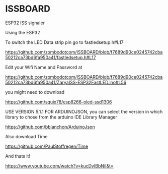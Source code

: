 # ISSBOARD
ESP32 ISS signaler


Using the ESP32

To switch the LED Data strip pin go to  fastledsetup.h#L17

https://github.com/zombodotcom/ISSBOARD/blob/f7689d90ce0245742cba50212ca73bd6fa950a41/fastledsetup.h#L17

Edit your Wifi Name and Password at 

https://github.com/zombodotcom/ISSBOARD/blob/f7689d90ce0245742cba50212ca73bd6fa950a41/ZaryaISS-ESP32FastLED.ino#L56

you might need to download

https://github.com/squix78/esp8266-oled-ssd1306 

USE VERSION 5.1.1 FOR ARDUINOJSON, you can select the version in which library to chose from the arduino IDE Library Manager

https://github.com/bblanchon/ArduinoJson

Also download Time

https://github.com/PaulStoffregen/Time

And thats it!

https://www.youtube.com/watch?v=kucDvIBbNiI&t=
